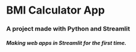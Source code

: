 # BMI Calculator App

### A project made with Python and Streamlit


##### Making web apps in Streamlit for the first time.
